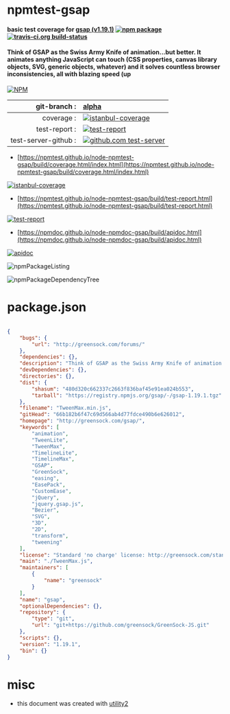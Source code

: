 # npmtest-gsap

#### basic test coverage for  [gsap (v1.19.1)](http://greensock.com/gsap/)  [![npm package](https://img.shields.io/npm/v/npmtest-gsap.svg?style=flat-square)](https://www.npmjs.org/package/npmtest-gsap) [![travis-ci.org build-status](https://api.travis-ci.org/npmtest/node-npmtest-gsap.svg)](https://travis-ci.org/npmtest/node-npmtest-gsap)

#### Think of GSAP as the Swiss Army Knife of animation...but better. It animates anything JavaScript can touch (CSS properties, canvas library objects, SVG, generic objects, whatever) and it solves countless browser inconsistencies, all with blazing speed (up

[![NPM](https://nodei.co/npm/gsap.png?downloads=true&downloadRank=true&stars=true)](https://www.npmjs.com/package/gsap)

| git-branch : | [alpha](https://github.com/npmtest/node-npmtest-gsap/tree/alpha)|
|--:|:--|
| coverage : | [![istanbul-coverage](https://npmtest.github.io/node-npmtest-gsap/build/coverage.badge.svg)](https://npmtest.github.io/node-npmtest-gsap/build/coverage.html/index.html)|
| test-report : | [![test-report](https://npmtest.github.io/node-npmtest-gsap/build/test-report.badge.svg)](https://npmtest.github.io/node-npmtest-gsap/build/test-report.html)|
| test-server-github : | [![github.com test-server](https://npmtest.github.io/node-npmtest-gsap/GitHub-Mark-32px.png)](https://npmtest.github.io/node-npmtest-gsap/build/app/index.html) | | build-artifacts : | [![build-artifacts](https://npmtest.github.io/node-npmtest-gsap/glyphicons_144_folder_open.png)](https://github.com/npmtest/node-npmtest-gsap/tree/gh-pages/build)|

- [https://npmtest.github.io/node-npmtest-gsap/build/coverage.html/index.html](https://npmtest.github.io/node-npmtest-gsap/build/coverage.html/index.html)

[![istanbul-coverage](https://npmtest.github.io/node-npmtest-gsap/build/screenCapture.buildCi.browser.%252Ftmp%252Fbuild%252Fcoverage.lib.html.png)](https://npmtest.github.io/node-npmtest-gsap/build/coverage.html/index.html)

- [https://npmtest.github.io/node-npmtest-gsap/build/test-report.html](https://npmtest.github.io/node-npmtest-gsap/build/test-report.html)

[![test-report](https://npmtest.github.io/node-npmtest-gsap/build/screenCapture.buildCi.browser.%252Ftmp%252Fbuild%252Ftest-report.html.png)](https://npmtest.github.io/node-npmtest-gsap/build/test-report.html)

- [https://npmdoc.github.io/node-npmdoc-gsap/build/apidoc.html](https://npmdoc.github.io/node-npmdoc-gsap/build/apidoc.html)

[![apidoc](https://npmdoc.github.io/node-npmdoc-gsap/build/screenCapture.buildCi.browser.%252Ftmp%252Fbuild%252Fapidoc.html.png)](https://npmdoc.github.io/node-npmdoc-gsap/build/apidoc.html)

![npmPackageListing](https://npmtest.github.io/node-npmtest-gsap/build/screenCapture.npmPackageListing.svg)

![npmPackageDependencyTree](https://npmtest.github.io/node-npmtest-gsap/build/screenCapture.npmPackageDependencyTree.svg)



# package.json

```json

{
    "bugs": {
        "url": "http://greensock.com/forums/"
    },
    "dependencies": {},
    "description": "Think of GSAP as the Swiss Army Knife of animation...but better. It animates anything JavaScript can touch (CSS properties, canvas library objects, SVG, generic objects, whatever) and it solves countless browser inconsistencies, all with blazing speed (up",
    "devDependencies": {},
    "directories": {},
    "dist": {
        "shasum": "480d320c662337c2663f836baf45e91ea024b553",
        "tarball": "https://registry.npmjs.org/gsap/-/gsap-1.19.1.tgz"
    },
    "filename": "TweenMax.min.js",
    "gitHead": "66b182b6f47c69d566ab4d77fdce490b6e626012",
    "homepage": "http://greensock.com/gsap/",
    "keywords": [
        "animation",
        "TweenLite",
        "TweenMax",
        "TimelineLite",
        "TimelineMax",
        "GSAP",
        "GreenSock",
        "easing",
        "EasePack",
        "CustomEase",
        "jQuery",
        "jquery.gsap.js",
        "Bezier",
        "SVG",
        "3D",
        "2D",
        "transform",
        "tweening"
    ],
    "license": "Standard 'no charge' license: http://greensock.com/standard-license. Club GreenSock members get more: http://greensock.com/licensing/. Why GreenSock doesn't employ an MIT license: http://greensock.com/why-license/",
    "main": "./TweenMax.js",
    "maintainers": [
        {
            "name": "greensock"
        }
    ],
    "name": "gsap",
    "optionalDependencies": {},
    "repository": {
        "type": "git",
        "url": "git+https://github.com/greensock/GreenSock-JS.git"
    },
    "scripts": {},
    "version": "1.19.1",
    "bin": {}
}
```



# misc
- this document was created with [utility2](https://github.com/kaizhu256/node-utility2)
